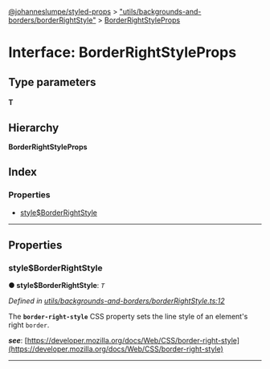 [@johanneslumpe/styled-props](../README.md) > ["utils/backgrounds-and-borders/borderRightStyle"](../modules/_utils_backgrounds_and_borders_borderrightstyle_.md) > [BorderRightStyleProps](../interfaces/_utils_backgrounds_and_borders_borderrightstyle_.borderrightstyleprops.md)

# Interface: BorderRightStyleProps

## Type parameters
#### T 
## Hierarchy

**BorderRightStyleProps**

## Index

### Properties

* [style$BorderRightStyle](_utils_backgrounds_and_borders_borderrightstyle_.borderrightstyleprops.md#style_borderrightstyle)

---

## Properties

<a id="style_borderrightstyle"></a>

###  style$BorderRightStyle

**● style$BorderRightStyle**: *`T`*

*Defined in [utils/backgrounds-and-borders/borderRightStyle.ts:12](https://github.com/johanneslumpe/styled-props/blob/8e709f1/src/utils/backgrounds-and-borders/borderRightStyle.ts#L12)*

The **`border-right-style`** CSS property sets the line style of an element's right `border`.

*__see__*: [https://developer.mozilla.org/docs/Web/CSS/border-right-style](https://developer.mozilla.org/docs/Web/CSS/border-right-style)

___

